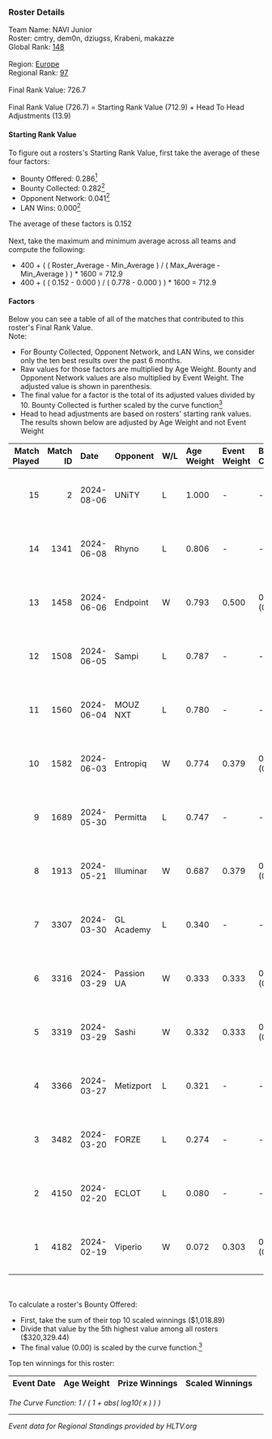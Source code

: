 ### Roster Details<br />
Team Name: NAVI Junior<br />
Roster: cmtry, dem0n, dziugss, Krabeni, makazze<br />
Global Rank: [148](../standings_global.md)<br />
<br />
Region: [Europe]( ../standings_europe.md)<br />
Regional Rank: [97]( ../standings_europe.md)<br />
<br />
Final Rank Value:  726.7<br />
<br />
Final Rank Value (726.7) = Starting Rank Value (712.9) + Head To Head Adjustments (13.9)<br />

#### Starting Rank Value<br />
To figure out a rosters's Starting Rank Value, first take the average of these four factors:<br />
- Bounty Offered: 0.286[<sup>1</sup>](#table2)
- Bounty Collected: 0.282[<sup>2</sup>](#table1)
- Opponent Network: 0.041[<sup>2</sup>](#table1)
- LAN Wins: 0.000[<sup>2</sup>](#table1)

The average of these factors is 0.152<br />
<br />
Next, take the maximum and minimum average across all teams and compute the following:<br />
- 400 + ( ( Roster_Average - Min_Average ) / ( Max_Average - Min_Average ) ) * 1600 = 712.9
- 400 + ( ( 0.152 - 0.000 ) / ( 0.778 - 0.000 ) ) * 1600 = 712.9


#### Factors<br />
Below you can see a table of all of the matches that contributed to this roster's Final Rank Value.<br />
Note:<br />

- For Bounty Collected, Opponent Network, and LAN Wins, we consider only the ten best results over the past 6 months.
- Raw values for those factors are multiplied by Age Weight. Bounty and Opponent Network values are also multiplied by Event Weight. The adjusted value is shown in parenthesis.
- The final value for a factor is the total of its adjusted values divided by 10. Bounty Collected is further scaled by the curve function[<sup>3</sup>](#curveFunction)
- Head to head adjustments are based on rosters' starting rank values. The results shown below are adjusted by Age Weight and not Event Weight
<span id="table1"></span><br />


| Match Played | Match ID | Date       | Opponent   | W/L | Age Weight | Event Weight | Bounty Collected | Opponent Network | LAN Wins  | H2H Adj. | Roster                                   |
| -: | -: | :- | :- | :- | :- | :- | :- | :- | :- | -: | :- |
|           15 |        2 | 2024-08-06 | UNiTY      | L   | 1.000      | -            | -                | -                | -         |    -7.18 | cmtry, dem0n, dziugss, Krabeni, makazze  |
|           14 |     1341 | 2024-06-08 | Rhyno      | L   | 0.806      | -            | -                | -                | -         |    -5.17 | cmtry, dem0n, dziugss, froz1k, Krabeni   |
|           13 |     1458 | 2024-06-06 | Endpoint   | W   | 0.793      | 0.500        | 0.012 (0.005)    | 0.502 (0.199)    | 0 (0.000) |    17.54 | cmtry, dem0n, dziugss, froz1k, Krabeni   |
|           12 |     1508 | 2024-06-05 | Sampi      | L   | 0.787      | -            | -                | -                | -         |    -6.25 | cmtry, dem0n, dziugss, froz1k, Krabeni   |
|           11 |     1560 | 2024-06-04 | MOUZ NXT   | L   | 0.780      | -            | -                | -                | -         |    -2.64 | cmtry, dem0n, dziugss, froz1k, Krabeni   |
|           10 |     1582 | 2024-06-03 | Entropiq   | W   | 0.774      | 0.379        | 0.000 (0.000)    | 0.028 (0.008)    | 0 (0.000) |     3.44 | cmtry, dem0n, dziugss, froz1k, Krabeni   |
|            9 |     1689 | 2024-05-30 | Permitta   | L   | 0.747      | -            | -                | -                | -         |    -6.00 | cmtry, dem0n, dziugss, froz1k, Krabeni   |
|            8 |     1913 | 2024-05-21 | Illuminar  | W   | 0.687      | 0.379        | 0.012 (0.003)    | 0.340 (0.088)    | 0 (0.000) |    15.54 | cmtry, dem0n, dziugss, froz1k, Krabeni   |
|            7 |     3307 | 2024-03-30 | GL Academy | L   | 0.340      | -            | -                | -                | -         |    -5.02 | dem0n, dezt, Krabeni, Magic, makazze     |
|            6 |     3316 | 2024-03-29 | Passion UA | W   | 0.333      | 0.333        | 0.173 (0.019)    | 1.000 (0.111)    | 0 (0.000) |     9.17 | dem0n, dezt, Krabeni, Magic, makazze     |
|            5 |     3319 | 2024-03-29 | Sashi      | W   | 0.332      | 0.333        | 0.009 (0.001)    | 0.024 (0.003)    | 0 (0.000) |     4.86 | dem0n, dezt, Krabeni, Magic, makazze     |
|            4 |     3366 | 2024-03-27 | Metizport  | L   | 0.321      | -            | -                | -                | -         |    -2.45 | dem0n, dezt, Krabeni, Magic, makazze     |
|            3 |     3482 | 2024-03-20 | FORZE      | L   | 0.274      | -            | -                | -                | -         |    -2.18 | dem0n, froz1k, Krabeni, Magic, makazze   |
|            2 |     4150 | 2024-02-20 | ECLOT      | L   | 0.080      | -            | -                | -                | -         |    -0.14 | alkarenn, dem0n, Krabeni, Magic, makazze |
|            1 |     4182 | 2024-02-19 | Viperio    | W   | 0.072      | 0.303        | 0.000 (0.000)    | 0.000 (0.000)    | 0 (0.000) |     0.34 | alkarenn, dem0n, Krabeni, Magic, makazze |

<br />
<span id="table2"></span><br />
To calculate a roster's Bounty Offered:<br />

- First, take the sum of their top 10 scaled winnings ($1,018.89)
- Divide that value by the 5th highest value among all rosters ($320,329.44)
- The final value (0.00) is scaled by the curve function.[<sup>3</sup>](#curveFunction)

Top ten winnings for this roster:<br />

| Event Date | Age Weight | Prize Winnings | Scaled Winnings |
| :- | -: | :- | :- |


<span id="curveFunction"></span>_The Curve Function: 1 / ( 1 + abs( log10( x ) ) )_<br />

---
_Event data for Regional Standings provided by HLTV.org_<br />
